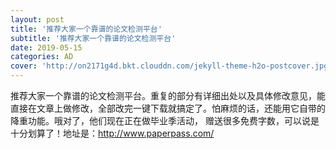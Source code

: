 ```yaml
---
layout: post
title: '推荐大家一个靠谱的论文检测平台'
subtitle: '推荐大家一个靠谱的论文检测平台'
date: 2019-05-15
categories: AD
cover: 'http://on2171g4d.bkt.clouddn.com/jekyll-theme-h2o-postcover.jpg'
---
```

推荐大家一个靠谱的论文检测平台。重复的部分有详细出处以及具体修改意见，能直接在文章上做修改，全部改完一键下载就搞定了。怕麻烦的话，还能用它自带的降重功能。哦对了，他们现在正在做毕业季活动， 赠送很多免费字数，可以说是十分划算了！地址是：http://www.paperpass.com/
